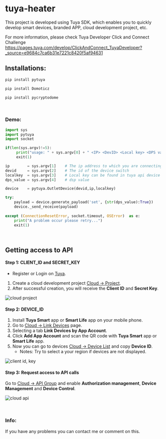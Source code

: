 # tuya-heater

This project is developed using Tuya SDK, which enables you to quickly develop smart devices, branded APP, cloud development project, etc.

For more information, please check Tuya Developer Click and Connect Challenge https://pages.tuya.com/develop/ClickAndConnect_TuyaDeveloper?_source=e9684c7ca6b31e7221c8420f5af94631
 
 <h2>Installations:</h2>
 
 
```python
pip install pytuya  
```

```python
pip install Domoticz 
```

```python
pip install pycryptodome 
```
<br>


<h3>Demo:</h3>

```python
import sys
import pytuya
import socket

if(len(sys.argv)!=5):
 	 print("usage: " + sys.argv[0] + " <IP> <DevID> <Local key> <DPS value>")
	 exit(1)

ip        = sys.argv[1]    # The ip address to which you are connecting the bulb with
devid     = sys.argv[2]	   # The id of the device switch
localkey  = sys.argv[3]    # Local key can be found in tuya api device info
dps_value = sys.argv[4]    # dsp value

device    = pytuya.OutletDevice(devid,ip,localkey)

try:
	payload = device.generate_payload('set', {str(dps_value):True})
	device._send_receive(payload)
	
except (ConnectionResetError, socket.timeout, OSError)  as e:
	print("A problem occur please retry...")
	exit(1)
```

<br>

## Getting access to API
#### Step 1: CLIENT_ID and SECRET_KEY
- Register or Login on <a href="https://auth.tuya.com" target="_blanck">Tuya</a>.
1. Create a cloud development project <a href="https://iot.tuya.com/cloud" target="_blanck">Cloud -> Project</a>.
2. After successful creation, you will receive the **Client ID** and **Secret Key**.

![cloud project](https://user-images.githubusercontent.com/87131635/124926339-0a829180-e01b-11eb-887c-d79b2018f5a4.PNG)

#### Step 2: DEVICE_ID
1. Install **Tuya Smart** app or **Smart Life** app on your mobile phone.
2. Go to <a href="https://iot.tuya.com/cloud/appinfo/cappId/device" target="_blanck">Cloud -> Link Devices</a> page.
3. Selecting a tab **Link Devices by App Account**.
4. Click **Add App Account** and scan the QR code with **Tuya Smart** app or **Smart Life** app.
5. Now you can go to devices <a href="https://iot.tuya.com/cloud/appinfo/cappId/deviceList" target="_blanck">Cloud -> Device List</a> and copy **Device ID**.
    * Notes: Try to select a your region if devices are not displayed.

![client id, key](https://user-images.githubusercontent.com/87131635/124926387-18d0ad80-e01b-11eb-8b23-c41ccf96f799.PNG)

#### Step 3: Request access to API calls
Go to <a href="https://iot.tuya.com/cloud/appinfo/cappId/setting" target="_blanck">Cloud -> API Group</a> and enable **Authorization management**, **Device Management** and **Device Control**.

![cloud api](https://user-images.githubusercontent.com/87131635/124926553-4a497900-e01b-11eb-8a95-aa7ec9ba504e.PNG)


<br>
<h3>Info:</h3>
If you have any problems you can contact me or comment on this.


